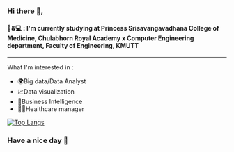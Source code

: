 ### Hi there 👋,
 
#### 🧬&💻 : I'm currently studying at Princess Srisavangavadhana College of Medicine, Chulabhorn Royal Academy x Computer Engineering department, Faculty of Engineering, KMUTT
---
What I'm interested in :
- 🌍Big data/Data Analyst 
- 📈Data visualization
- 📝Business Intelligence
- 👩‍⚕️Healthcare manager

[![Top Langs](https://github-readme-stats.vercel.app/api/top-langs/?username=JantharatChumsang&langs_count=8&theme=noctis_minimus&show_icons=true)](https://github.com/JantharatChumsang/github-readme-stats)


### Have a nice day 🌱

 

